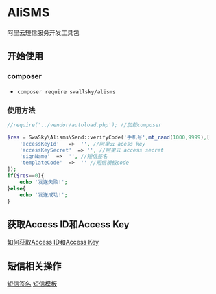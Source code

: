 # AliSMS
阿里云短信服务开发工具包


## 开始使用

### composer

- `composer require swallsky/alisms`


### 使用方法

```php
//require('../vendor/autoload.php'); //加载composer

$res = SwaSky\Alisms\Send::verifyCode('手机号',mt_rand(1000,9999),[
    'accessKeyId'   =>  '', //阿里云 acess key
    'accessKeySecret'  => '', //阿里云 access secret
    'signName'  =>  '', //短信签名
    'templateCode'  =>  '' //短信模板code
]);
if($res==0){
    echo '发送失败!';
}else{
    echo '发送成功!';
}
```

## 获取Access ID和Access Key
[如何获取Access ID和Access Key](https://help.aliyun.com/knowledge_detail/38738.html)

## 短信相关操作
[短信签名](https://help.aliyun.com/document_detail/55327.html?spm=5176.8195934.507901.5.KZkgsL)
[短信模板](https://help.aliyun.com/document_detail/55330.html?spm=5176.doc55327.6.544.lhzuXh)

